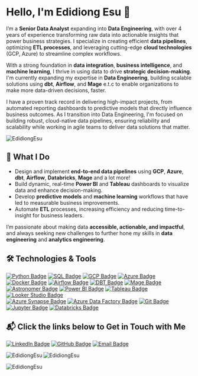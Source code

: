 # Hello, I'm Edidiong Esu 👋

I’m a **Senior Data Analyst** expanding into **Data Engineering**, with over 4 years of experience transforming raw data into actionable insights that power business strategies. I specialize in creating efficient **data pipelines**, optimizing **ETL processes**, and leveraging cutting-edge **cloud technologies** (GCP, Azure) to streamline complex workflows.

With a strong foundation in **data integration**, **business intelligence**, and **machine learning**, I thrive in using data to drive **strategic decision-making**. I'm currently expanding my expertise in **Data Engineering**, building scalable solutions using **dbt**, **Airflow**, and **Mage** e.t.c to enable organizations to make more data-driven decisions, faster.

I have a proven track record in delivering high-impact projects, from automated reporting dashboards to predictive models that directly influence business outcomes. As I transition into Data Engineering, I'm focused on building robust, cloud-native data pipelines, ensuring reliability and scalability while working in agile teams to deliver data solutions that matter.

<p align="left"> <img src="https://komarev.com/ghpvc/?username=EdidiongEsu&label=Profile%20views&color=0e75b6&style=for-the-badge" alt="EdidiongEsu" /> </p>


## **🚀 What I Do**
- Design and implement **end-to-end data pipelines** using **GCP**, **Azure**, **dbt**, **Airflow**, **Databricks**, **Mage** and a lot more!
- Build dynamic, real-time **Power BI** and **Tableau** dashboards to visualize data and enhance decision-making.
- Develop **predictive models** and **machine learning** workflows that have led to measurable business improvements.
- Automate **ETL** processes, increasing efficiency and reducing time-to-insight for business leaders.

I’m passionate about making data **accessible, actionable, and impactful**, and always seeking new challenges to further hone my skills in **data engineering** and **analytics engineering**.

## **🛠 Technologies & Tools**

[![Python Badge](https://img.shields.io/badge/-Python-3776AB?style=for-the-badge&labelColor=212121&logo=python)](#) [![SQL Badge](https://img.shields.io/badge/-SQL-CC2927?style=for-the-badge&labelColor=212121&logo=Microsoft%20SQL%20Server&logoColor=CC2927)](#) [![GCP Badge](https://img.shields.io/badge/GCP-%234285F4.svg?style=for-the-badge&labelColor=212121&logo=google-cloud&logoColor=white)](#) [![Azure Badge](https://img.shields.io/badge/azure-%230072C6.svg?style=for-the-badge&labelColor=212121&logo=microsoftazure&logoColor=white)](#)  
[![Docker Badge](https://img.shields.io/badge/Docker-2496ED?style=for-the-badge&labelColor=212121&logo=docker&logoColor=white)](#) [![Airflow Badge](https://img.shields.io/badge/-Airflow-017E1A?style=for-the-badge&labelColor=212121&logo=apache-airflow&logoColor=white)](#) [![DBT Badge](https://img.shields.io/badge/-DBT-000000?style=for-the-badge&labelColor=212121&logo=dbt&logoColor=white)](#) [![Mage Badge](https://img.shields.io/badge/-Mage-4A90E2?style=for-the-badge&labelColor=212121&logo=mage&logoColor=white)](#)  
[![Astronomer Badge](https://img.shields.io/badge/-Astronomer-017E1A?style=for-the-badge&labelColor=212121&logo=astronomer&logoColor=white)](#) [![Power BI Badge](https://img.shields.io/badge/-Power%20BI-F2C811?style=for-the-badge&labelColor=212121&logo=powerbi)](#) [![Tableau Badge](https://img.shields.io/badge/-Tableau-E97627?style=for-the-badge&labelColor=212121&logo=tableau)](#) [![Looker Studio Badge](https://img.shields.io/badge/-Looker%20Studio-FF4983?style=for-the-badge&labelColor=212121&logo=lookerstudio&logoColor=white)](#)  
[![Azure Synapse Badge](https://img.shields.io/badge/Azure%20Synapse-%230072C6.svg?style=for-the-badge&labelColor=212121&logo=microsoftazure&logoColor=white)](#) [![Azure Data Factory Badge](https://img.shields.io/badge/-Azure%20Data%20Factory-6EB5B5?style=for-the-badge&labelColor=212121&logo=microsoftazure&logoColor=white)](#) [![Git Badge](https://img.shields.io/badge/git-%23F05033.svg?style=for-the-badge&labelColor=212121&logo=git&logoColor=white)](#) [![Jupyter Badge](https://img.shields.io/badge/Jupyter-%23F37626.svg?style=for-the-badge&labelColor=212121&logo=jupyter&logoColor=white)](#)  [![Databricks Badge](https://img.shields.io/badge/Databricks-%23FF3621.svg?style=for-the-badge&labelColor=212121&logo=databricks&logoColor=white)](#)


## **📬 Click the links below to Get in Touch with Me**

[![LinkedIn Badge](https://img.shields.io/badge/-LinkedIn-0077B5?style=for-the-badge&labelColor=212121&logo=linkedin)](https://www.linkedin.com/in/edidiong-esu-1942a2129/)
[![GitHub Badge](https://img.shields.io/badge/-GitHub-181717?style=for-the-badge&labelColor=212121&logo=github)](https://github.com/EdidiongEsu)
[![Email Badge](https://img.shields.io/badge/-Email-D14836?style=for-the-badge&labelColor=212121&logo=gmail&logoColor=white)](mailto:eddy.esu.22@gmail.com)

<p><img align="left" src="https://github-readme-stats.vercel.app/api/top-langs?username=EdidiongEsu&show_icons=true&locale=en&layout=compact" alt="EdidiongEsu" /></p>
<p><img align="center" src="https://github-readme-stats.vercel.app/api?username=EdidiongEsu&show_icons=true&locale=en" alt="EdidiongEsu" /></p>

<p><img align="center" src="https://github-readme-streak-stats.herokuapp.com/?user=EdidiongEsu" alt="EdidiongEsu" /></p>



